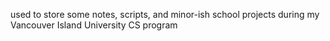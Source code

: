 used to store some notes, scripts, and minor-ish school projects during my Vancouver Island University CS program
